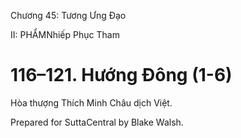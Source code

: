  

Chương 45: Tương Ưng Ðạo

II: PHẨMNhiếp Phục Tham

# 116–121. Hướng Ðông (1-6)

Hòa thượng Thích Minh Châu dịch Việt.

Prepared for SuttaCentral by Blake Walsh.